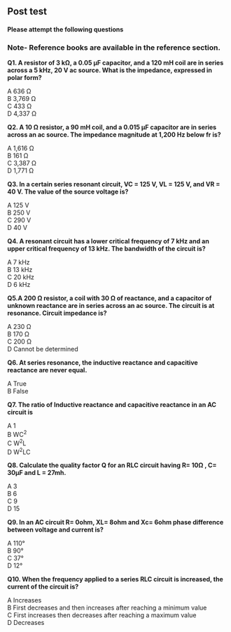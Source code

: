 ## Post test
#### Please attempt the following questions

### Note- Reference books are available in the reference section.

<b>Q1. A resistor of 3 kΩ, a 0.05 μF capacitor, and a 120 mH coil are in series across a 5 kHz, 20 V ac source. What is the impedance, expressed in polar form?</b><br>

A 636 Ω  <br>
B 3,769 Ω <br>
C 433 Ω <br>
D 4,337 Ω <br>

<b>Q2. A 10 Ω resistor, a 90 mH coil, and a 0.015 μF capacitor are in series across an ac source. The impedance magnitude at 1,200 Hz below fr is?</b> <br> 

A  1,616 Ω <br>
B  161 Ω <br>
C  3,387 Ω <br>
D  1,771 Ω <br>

<b>Q3. In a certain series resonant circuit, VC = 125 V, VL = 125 V, and VR = 40 V. The value of the source voltage is?</b><br>

A  125 V <br>
B  250 V <br>
C  290 V <br>
D  40 V <br>

<b>Q4. A resonant circuit has a lower critical frequency of 7 kHz and an upper critical frequency of 13 kHz. The bandwidth of the circuit is?</b> <br>

A  7 kHz <br>
B  13 kHz <br>
C  20 kHz <br>
D  6 kHz <br>

<b>Q5.A 200 Ω resistor, a coil with 30 Ω of reactance, and a capacitor of unknown reactance are in series across an ac source. The circuit is at resonance. Circuit impedance is?</b> <br>

A  230 Ω<br>
B  170 Ω<br>
C  200 Ω<br>
D  Cannot be determined<br>

<b>Q6. At series resonance, the inductive reactance and capacitive reactance are never equal.</b> <br>

A  True<br>
B  False<br>

<b>Q7. The ratio of Inductive reactance and capacitive reactance in an AC circuit is</b><br>

A  1<br>
B  WC<sup>2</sup><br>
C  W<sup>2</sup>L<br>
D  W<sup>2</sup>LC<br>

<b>Q8. Calculate the quality factor Q for an RLC circuit having R= 10Ω , C= 30μF and L = 27mh.</b> <br>

A   3  <br>
B   6  <br>
C   9  <br>
D   15 <br>

<b>Q9. In an AC circuit R= 0ohm, XL= 8ohm and Xc= 6ohm phase difference between voltage and current is?</b> <br>

A  110° <br>
B  90° <br>
C  37° <br>
D  12° <br>

<b>Q10. When the frequency applied to a series RLC circuit is increased, the current of the circuit is?</b> <br>

A  Increases<br>
B  First decreases and then increases after reaching a minimum value<br>
C  First increases then decreases after reaching a maximum value <br>
D  Decreases<br>



